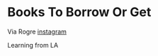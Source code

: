 # Books To Borrow Or Get

Via Rogre [instagram](https://www.instagram.com/p/BNalozYlEjB/?taken-by=robertogreco) 

Learning from LA